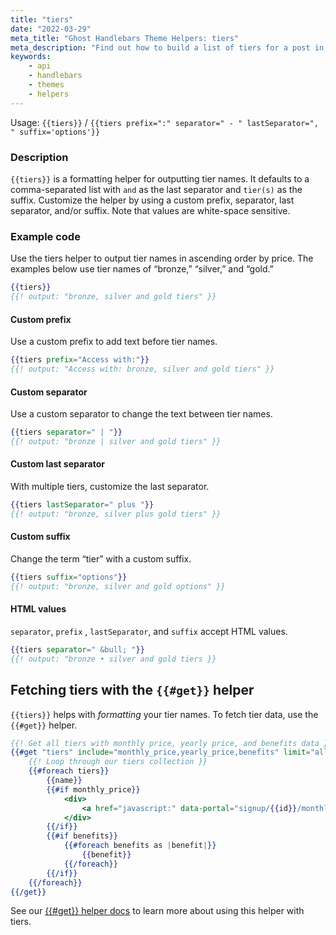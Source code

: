 ```yaml
---
title: "tiers"
date: "2022-03-29"
meta_title: "Ghost Handlebars Theme Helpers: tiers"
meta_description: "Find out how to build a list of tiers for a post in your Ghost theme using the tiers Handlebars helper. Read more about Ghost themes!"
keywords:
    - api
    - handlebars
    - themes
    - helpers
---
```


Usage: `{{tiers}}` / `{{tiers prefix=":" separator=" - " lastSeparator=", " suffix='options'}}`

### Description

`{{tiers}}` is a formatting helper for outputting tier names. It defaults to a comma-separated list with `and` as the last separator and `tier(s)` as the suffix. Customize the helper by using a custom prefix, separator, last separator, and/or suffix. Note that values are white-space sensitive.

### Example code

Use the tiers helper to output tier names in ascending order by price. The examples below use tier names of “bronze,” “silver,” and “gold.”

```handlebars
{{tiers}}
{{! output: "bronze, silver and gold tiers" }}
```

#### Custom prefix

Use a custom prefix to add text before tier names.

```handlebars
{{tiers prefix="Access with:"}}
{{! output: "Access with: bronze, silver and gold tiers" }}
```

#### Custom separator

Use a custom separator to change the text between tier names.

```handlebars
{{tiers separator=" | "}}
{{! output: "bronze | silver and gold tiers" }}
```

#### Custom last separator

With multiple tiers, customize the last separator.

```handlebars
{{tiers lastSeparator=" plus "}}
{{! output: "bronze, silver plus gold tiers" }}
```

#### Custom suffix

Change the term “tier” with a custom suffix.

```handlebars
{{tiers suffix="options"}}
{{! output: "bronze, silver and gold options" }}
```

#### HTML values

`separator`, `prefix` , `lastSeparator`, and `suffix` accept HTML values.

```handlebars
{{tiers separator=" &bull; "}}
{{! output: "bronze • silver and gold tiers }}
```

## Fetching tiers with the `{{#get}}` helper

`{{tiers}}` helps with *formatting* your tier names. To fetch tier data, use the `{{#get}}` helper.

```handlebars
{{! Get all tiers with monthly price, yearly price, and benefits data }}
{{#get "tiers" include="monthly_price,yearly_price,benefits" limit="all" as |tiers|}}
    {{! Loop through our tiers collection }}
    {{#foreach tiers}}
        {{name}}
        {{#if monthly_price}}
            <div>
                <a href="javascript:" data-portal="signup/{{id}}/monthly">Monthly – {{price monthly_price currency=currency}}</a>
            </div>
        {{/if}}
        {{#if benefits}}
            {{#foreach benefits as |benefit|}}
                {{benefit}}
            {{/foreach}}
        {{/if}}
    {{/foreach}}
{{/get}}
```

See our [{{#get}} helper docs](/docs/themes/helpers/get/) to learn more about using this helper with tiers.